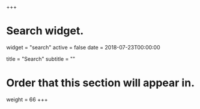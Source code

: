 +++
# Search widget.
widget = "search"
active = false
date = 2018-07-23T00:00:00

title = "Search"
subtitle = ""

# Order that this section will appear in.
weight = 66
+++
